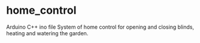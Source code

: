 # home_control
Arduino C++ ino file
System of home control for opening and closing blinds, heating and watering the garden.
